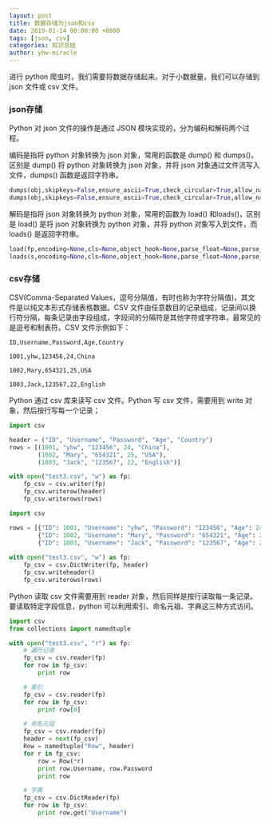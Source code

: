 ```yaml
---
layout: post
title: 数据存储为json和csv
date: 2019-01-14 00:00:00 +0800
tags: [json, csv]
categories: 知识总结
author: yhw-miracle
---
```

进行 python 爬虫时，我们需要将数据存储起来。对于小数据量，我们可以存储到 json 文件或 csv 文件。

### json存储
Python 对 json 文件的操作是通过 JSON 模块实现的，分为编码和解码两个过程。

编码是指将 python 对象转换为 json 对象，常用的函数是 dump() 和 dumps()，区别是 dump() 将 python 对象转换为 json 对象，并将 json 对象通过文件流写入文件，dumps() 函数是返回字符串。

```python
dumps(obj,skipkeys=False,ensure_ascii=True,check_circular=True,allow_nan=True,cls=None,indent=None,separators=None,encoding='utf-8',default=None,sort_keys=False,**kw)
dumps(obj,skipkeys=False,ensure_ascii=True,check_circular=True,allow_nan=True,cls=None,indent=None,separators=None,encoding='utf-8',default=None,sort_keys=False,**kw)
```

解码是指将 json 对象转换为 python 对象，常用的函数为 load() 和loads()，区别是 load() 是将 json 对象转换为 python 对象，并将 python 对象写入到文件，而 loads() 是返回字符串。

```python
load(fp,encoding=None,cls=None,object_hook=None,parse_float=None,parse_int=None,parse_constant=None,object_pairs_hook=None,**kw)
loads(s,encoding=None,cls=None,object_hook=None,parse_float=None,parse_int=None,parse_constant=None,object_pairs_hook=None,**kw)
```

### csv存储
CSV(Comma-Separated Values，逗号分隔值，有时也称为字符分隔值)，其文件是以纯文本形式存储表格数据。CSV 文件由任意数目的记录组成，记录间以换行符分隔，每条记录由字段组成，字段间的分隔符是其他字符或字符串，最常见的是逗号和制表符。CSV 文件示例如下：

```text
ID,Username,Password,Age,Country

1001,yhw,123456,24,China

1002,Mary,654321,25,USA

1003,Jack,123567,22,English
```

Python 通过 csv 库来读写 csv 文件。Python 写 csv 文件，需要用到 write 对象，然后按行写每一个记录；

```python
import csv

header = ("ID", "Username", "Password", "Age", "Country")
rows = [(1001, "yhw", "123456", 24, "China"),
        (1002, "Mary", "654321", 25, "USA"),
        (1003, "Jack", "123567", 22, "English")]

with open("test3.csv", "w") as fp:
    fp_csv = csv.writer(fp)
    fp_csv.writerow(header)
    fp_csv.writerows(rows)
```

```python
import csv

rows = [{"ID": 1001, "Username": "yhw", "Password": "123456", "Age": 24, "Country": "China"},
        {"ID": 1002, "Username": "Mary", "Password": "654321", "Age": 25, "Country": "USA"},
        {"ID": 1003, "Username": "Jack", "Password": "123567", "Age": 22, "Country": "English"}]
		
with open("test3.csv", "w") as fp:
	fp_csv = csv.DictWriter(fp, header)
    fp_csv.writeheader()
    fp_csv.writerows(rows)
```

Python 读取 csv 文件需要用到 reader 对象，然后同样是按行读取每一条记录。要读取特定字段信息，python 可以利用索引、命名元祖、字典这三种方式访问。

```python
import csv
from collections import namedtuple

with open("test3.csv", "r") as fp:
    # 遍历记录
    fp_csv = csv.reader(fp)
    for row in fp_csv:
        print row

    # 索引
    fp_csv = csv.reader(fp)
    for row in fp_csv:
        print row[0]

    # 命名元组
    fp_csv = csv.reader(fp)
    header = next(fp_csv)
    Row = namedtuple("Row", header)
    for r in fp_csv:
        row = Row(*r)
        print row.Username, row.Password
        print row

    # 字典
    fp_csv = csv.DictReader(fp)
    for row in fp_csv:
        print row.get("Username")
```